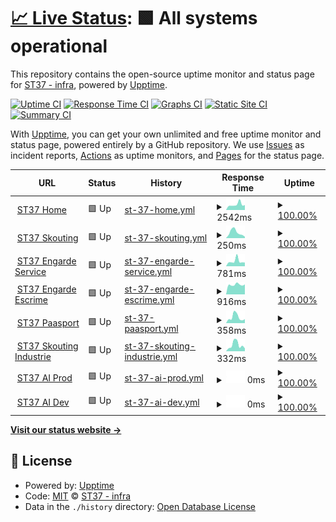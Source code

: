 # [📈 Live Status](https://uptime.st37.fr): <!--live status--> **🟩 All systems operational**

This repository contains the open-source uptime monitor and status page for [ST37 - infra](https://uptime.st37.fr), powered by [Upptime](https://github.com/upptime/upptime).

[![Uptime CI](https://github.com/st37infra/upptime/workflows/Uptime%20CI/badge.svg)](https://github.com/st37infra/upptime/actions?query=workflow%3A%22Uptime+CI%22)
[![Response Time CI](https://github.com/st37infra/upptime/workflows/Response%20Time%20CI/badge.svg)](https://github.com/st37infra/upptime/actions?query=workflow%3A%22Response+Time+CI%22)
[![Graphs CI](https://github.com/st37infra/upptime/workflows/Graphs%20CI/badge.svg)](https://github.com/st37infra/upptime/actions?query=workflow%3A%22Graphs+CI%22)
[![Static Site CI](https://github.com/st37infra/upptime/workflows/Static%20Site%20CI/badge.svg)](https://github.com/st37infra/upptime/actions?query=workflow%3A%22Static+Site+CI%22)
[![Summary CI](https://github.com/st37infra/upptime/workflows/Summary%20CI/badge.svg)](https://github.com/st37infra/upptime/actions?query=workflow%3A%22Summary+CI%22)

With [Upptime](https://upptime.js.org), you can get your own unlimited and free uptime monitor and status page, powered entirely by a GitHub repository. We use [Issues](https://github.com/st37infra/upptime/issues) as incident reports, [Actions](https://github.com/st37infra/upptime/actions) as uptime monitors, and [Pages](https://uptime.st37.fr) for the status page.

<!--start: status pages-->
<!-- This summary is generated by Upptime (https://github.com/upptime/upptime) -->
<!-- Do not edit this manually, your changes will be overwritten -->
<!-- prettier-ignore -->
| URL | Status | History | Response Time | Uptime |
| --- | ------ | ------- | ------------- | ------ |
| <img alt="" src="https://favicons.githubusercontent.com/www.st37.fr" height="13"> [ST37 Home](https://www.st37.fr) | 🟩 Up | [st-37-home.yml](https://github.com/st37infra/upptime/commits/HEAD/history/st-37-home.yml) | <details><summary><img alt="Response time graph" src="./graphs/st-37-home/response-time-week.png" height="20"> 2542ms</summary><br><a href="https://uptime.st37.fr/history/st-37-home"><img alt="Response time 2110" src="https://img.shields.io/endpoint?url=https%3A%2F%2Fraw.githubusercontent.com%2Fst37infra%2Fupptime%2FHEAD%2Fapi%2Fst-37-home%2Fresponse-time.json"></a><br><a href="https://uptime.st37.fr/history/st-37-home"><img alt="24-hour response time 2280" src="https://img.shields.io/endpoint?url=https%3A%2F%2Fraw.githubusercontent.com%2Fst37infra%2Fupptime%2FHEAD%2Fapi%2Fst-37-home%2Fresponse-time-day.json"></a><br><a href="https://uptime.st37.fr/history/st-37-home"><img alt="7-day response time 2542" src="https://img.shields.io/endpoint?url=https%3A%2F%2Fraw.githubusercontent.com%2Fst37infra%2Fupptime%2FHEAD%2Fapi%2Fst-37-home%2Fresponse-time-week.json"></a><br><a href="https://uptime.st37.fr/history/st-37-home"><img alt="30-day response time 2261" src="https://img.shields.io/endpoint?url=https%3A%2F%2Fraw.githubusercontent.com%2Fst37infra%2Fupptime%2FHEAD%2Fapi%2Fst-37-home%2Fresponse-time-month.json"></a><br><a href="https://uptime.st37.fr/history/st-37-home"><img alt="1-year response time 2110" src="https://img.shields.io/endpoint?url=https%3A%2F%2Fraw.githubusercontent.com%2Fst37infra%2Fupptime%2FHEAD%2Fapi%2Fst-37-home%2Fresponse-time-year.json"></a></details> | <details><summary><a href="https://uptime.st37.fr/history/st-37-home">100.00%</a></summary><a href="https://uptime.st37.fr/history/st-37-home"><img alt="All-time uptime 99.92%" src="https://img.shields.io/endpoint?url=https%3A%2F%2Fraw.githubusercontent.com%2Fst37infra%2Fupptime%2FHEAD%2Fapi%2Fst-37-home%2Fuptime.json"></a><br><a href="https://uptime.st37.fr/history/st-37-home"><img alt="24-hour uptime 100.00%" src="https://img.shields.io/endpoint?url=https%3A%2F%2Fraw.githubusercontent.com%2Fst37infra%2Fupptime%2FHEAD%2Fapi%2Fst-37-home%2Fuptime-day.json"></a><br><a href="https://uptime.st37.fr/history/st-37-home"><img alt="7-day uptime 100.00%" src="https://img.shields.io/endpoint?url=https%3A%2F%2Fraw.githubusercontent.com%2Fst37infra%2Fupptime%2FHEAD%2Fapi%2Fst-37-home%2Fuptime-week.json"></a><br><a href="https://uptime.st37.fr/history/st-37-home"><img alt="30-day uptime 99.96%" src="https://img.shields.io/endpoint?url=https%3A%2F%2Fraw.githubusercontent.com%2Fst37infra%2Fupptime%2FHEAD%2Fapi%2Fst-37-home%2Fuptime-month.json"></a><br><a href="https://uptime.st37.fr/history/st-37-home"><img alt="1-year uptime 99.92%" src="https://img.shields.io/endpoint?url=https%3A%2F%2Fraw.githubusercontent.com%2Fst37infra%2Fupptime%2FHEAD%2Fapi%2Fst-37-home%2Fuptime-year.json"></a></details>
| <img alt="" src="https://favicons.githubusercontent.com/skouting.st37.fr" height="13"> [ST37 Skouting](https://skouting.st37.fr) | 🟩 Up | [st-37-skouting.yml](https://github.com/st37infra/upptime/commits/HEAD/history/st-37-skouting.yml) | <details><summary><img alt="Response time graph" src="./graphs/st-37-skouting/response-time-week.png" height="20"> 250ms</summary><br><a href="https://uptime.st37.fr/history/st-37-skouting"><img alt="Response time 173" src="https://img.shields.io/endpoint?url=https%3A%2F%2Fraw.githubusercontent.com%2Fst37infra%2Fupptime%2FHEAD%2Fapi%2Fst-37-skouting%2Fresponse-time.json"></a><br><a href="https://uptime.st37.fr/history/st-37-skouting"><img alt="24-hour response time 63" src="https://img.shields.io/endpoint?url=https%3A%2F%2Fraw.githubusercontent.com%2Fst37infra%2Fupptime%2FHEAD%2Fapi%2Fst-37-skouting%2Fresponse-time-day.json"></a><br><a href="https://uptime.st37.fr/history/st-37-skouting"><img alt="7-day response time 250" src="https://img.shields.io/endpoint?url=https%3A%2F%2Fraw.githubusercontent.com%2Fst37infra%2Fupptime%2FHEAD%2Fapi%2Fst-37-skouting%2Fresponse-time-week.json"></a><br><a href="https://uptime.st37.fr/history/st-37-skouting"><img alt="30-day response time 196" src="https://img.shields.io/endpoint?url=https%3A%2F%2Fraw.githubusercontent.com%2Fst37infra%2Fupptime%2FHEAD%2Fapi%2Fst-37-skouting%2Fresponse-time-month.json"></a><br><a href="https://uptime.st37.fr/history/st-37-skouting"><img alt="1-year response time 173" src="https://img.shields.io/endpoint?url=https%3A%2F%2Fraw.githubusercontent.com%2Fst37infra%2Fupptime%2FHEAD%2Fapi%2Fst-37-skouting%2Fresponse-time-year.json"></a></details> | <details><summary><a href="https://uptime.st37.fr/history/st-37-skouting">100.00%</a></summary><a href="https://uptime.st37.fr/history/st-37-skouting"><img alt="All-time uptime 100.00%" src="https://img.shields.io/endpoint?url=https%3A%2F%2Fraw.githubusercontent.com%2Fst37infra%2Fupptime%2FHEAD%2Fapi%2Fst-37-skouting%2Fuptime.json"></a><br><a href="https://uptime.st37.fr/history/st-37-skouting"><img alt="24-hour uptime 100.00%" src="https://img.shields.io/endpoint?url=https%3A%2F%2Fraw.githubusercontent.com%2Fst37infra%2Fupptime%2FHEAD%2Fapi%2Fst-37-skouting%2Fuptime-day.json"></a><br><a href="https://uptime.st37.fr/history/st-37-skouting"><img alt="7-day uptime 100.00%" src="https://img.shields.io/endpoint?url=https%3A%2F%2Fraw.githubusercontent.com%2Fst37infra%2Fupptime%2FHEAD%2Fapi%2Fst-37-skouting%2Fuptime-week.json"></a><br><a href="https://uptime.st37.fr/history/st-37-skouting"><img alt="30-day uptime 100.00%" src="https://img.shields.io/endpoint?url=https%3A%2F%2Fraw.githubusercontent.com%2Fst37infra%2Fupptime%2FHEAD%2Fapi%2Fst-37-skouting%2Fuptime-month.json"></a><br><a href="https://uptime.st37.fr/history/st-37-skouting"><img alt="1-year uptime 100.00%" src="https://img.shields.io/endpoint?url=https%3A%2F%2Fraw.githubusercontent.com%2Fst37infra%2Fupptime%2FHEAD%2Fapi%2Fst-37-skouting%2Fuptime-year.json"></a></details>
| <img alt="" src="https://favicons.githubusercontent.com/engarde-service.com" height="13"> [ST37 Engarde Service](https://engarde-service.com) | 🟩 Up | [st-37-engarde-service.yml](https://github.com/st37infra/upptime/commits/HEAD/history/st-37-engarde-service.yml) | <details><summary><img alt="Response time graph" src="./graphs/st-37-engarde-service/response-time-week.png" height="20"> 781ms</summary><br><a href="https://uptime.st37.fr/history/st-37-engarde-service"><img alt="Response time 736" src="https://img.shields.io/endpoint?url=https%3A%2F%2Fraw.githubusercontent.com%2Fst37infra%2Fupptime%2FHEAD%2Fapi%2Fst-37-engarde-service%2Fresponse-time.json"></a><br><a href="https://uptime.st37.fr/history/st-37-engarde-service"><img alt="24-hour response time 570" src="https://img.shields.io/endpoint?url=https%3A%2F%2Fraw.githubusercontent.com%2Fst37infra%2Fupptime%2FHEAD%2Fapi%2Fst-37-engarde-service%2Fresponse-time-day.json"></a><br><a href="https://uptime.st37.fr/history/st-37-engarde-service"><img alt="7-day response time 781" src="https://img.shields.io/endpoint?url=https%3A%2F%2Fraw.githubusercontent.com%2Fst37infra%2Fupptime%2FHEAD%2Fapi%2Fst-37-engarde-service%2Fresponse-time-week.json"></a><br><a href="https://uptime.st37.fr/history/st-37-engarde-service"><img alt="30-day response time 710" src="https://img.shields.io/endpoint?url=https%3A%2F%2Fraw.githubusercontent.com%2Fst37infra%2Fupptime%2FHEAD%2Fapi%2Fst-37-engarde-service%2Fresponse-time-month.json"></a><br><a href="https://uptime.st37.fr/history/st-37-engarde-service"><img alt="1-year response time 736" src="https://img.shields.io/endpoint?url=https%3A%2F%2Fraw.githubusercontent.com%2Fst37infra%2Fupptime%2FHEAD%2Fapi%2Fst-37-engarde-service%2Fresponse-time-year.json"></a></details> | <details><summary><a href="https://uptime.st37.fr/history/st-37-engarde-service">100.00%</a></summary><a href="https://uptime.st37.fr/history/st-37-engarde-service"><img alt="All-time uptime 99.99%" src="https://img.shields.io/endpoint?url=https%3A%2F%2Fraw.githubusercontent.com%2Fst37infra%2Fupptime%2FHEAD%2Fapi%2Fst-37-engarde-service%2Fuptime.json"></a><br><a href="https://uptime.st37.fr/history/st-37-engarde-service"><img alt="24-hour uptime 100.00%" src="https://img.shields.io/endpoint?url=https%3A%2F%2Fraw.githubusercontent.com%2Fst37infra%2Fupptime%2FHEAD%2Fapi%2Fst-37-engarde-service%2Fuptime-day.json"></a><br><a href="https://uptime.st37.fr/history/st-37-engarde-service"><img alt="7-day uptime 100.00%" src="https://img.shields.io/endpoint?url=https%3A%2F%2Fraw.githubusercontent.com%2Fst37infra%2Fupptime%2FHEAD%2Fapi%2Fst-37-engarde-service%2Fuptime-week.json"></a><br><a href="https://uptime.st37.fr/history/st-37-engarde-service"><img alt="30-day uptime 100.00%" src="https://img.shields.io/endpoint?url=https%3A%2F%2Fraw.githubusercontent.com%2Fst37infra%2Fupptime%2FHEAD%2Fapi%2Fst-37-engarde-service%2Fuptime-month.json"></a><br><a href="https://uptime.st37.fr/history/st-37-engarde-service"><img alt="1-year uptime 99.99%" src="https://img.shields.io/endpoint?url=https%3A%2F%2Fraw.githubusercontent.com%2Fst37infra%2Fupptime%2FHEAD%2Fapi%2Fst-37-engarde-service%2Fuptime-year.json"></a></details>
| <img alt="" src="https://favicons.githubusercontent.com/www.engarde-escrime.com" height="13"> [ST37 Engarde Escrime](https://www.engarde-escrime.com) | 🟩 Up | [st-37-engarde-escrime.yml](https://github.com/st37infra/upptime/commits/HEAD/history/st-37-engarde-escrime.yml) | <details><summary><img alt="Response time graph" src="./graphs/st-37-engarde-escrime/response-time-week.png" height="20"> 916ms</summary><br><a href="https://uptime.st37.fr/history/st-37-engarde-escrime"><img alt="Response time 967" src="https://img.shields.io/endpoint?url=https%3A%2F%2Fraw.githubusercontent.com%2Fst37infra%2Fupptime%2FHEAD%2Fapi%2Fst-37-engarde-escrime%2Fresponse-time.json"></a><br><a href="https://uptime.st37.fr/history/st-37-engarde-escrime"><img alt="24-hour response time 942" src="https://img.shields.io/endpoint?url=https%3A%2F%2Fraw.githubusercontent.com%2Fst37infra%2Fupptime%2FHEAD%2Fapi%2Fst-37-engarde-escrime%2Fresponse-time-day.json"></a><br><a href="https://uptime.st37.fr/history/st-37-engarde-escrime"><img alt="7-day response time 916" src="https://img.shields.io/endpoint?url=https%3A%2F%2Fraw.githubusercontent.com%2Fst37infra%2Fupptime%2FHEAD%2Fapi%2Fst-37-engarde-escrime%2Fresponse-time-week.json"></a><br><a href="https://uptime.st37.fr/history/st-37-engarde-escrime"><img alt="30-day response time 928" src="https://img.shields.io/endpoint?url=https%3A%2F%2Fraw.githubusercontent.com%2Fst37infra%2Fupptime%2FHEAD%2Fapi%2Fst-37-engarde-escrime%2Fresponse-time-month.json"></a><br><a href="https://uptime.st37.fr/history/st-37-engarde-escrime"><img alt="1-year response time 967" src="https://img.shields.io/endpoint?url=https%3A%2F%2Fraw.githubusercontent.com%2Fst37infra%2Fupptime%2FHEAD%2Fapi%2Fst-37-engarde-escrime%2Fresponse-time-year.json"></a></details> | <details><summary><a href="https://uptime.st37.fr/history/st-37-engarde-escrime">100.00%</a></summary><a href="https://uptime.st37.fr/history/st-37-engarde-escrime"><img alt="All-time uptime 99.81%" src="https://img.shields.io/endpoint?url=https%3A%2F%2Fraw.githubusercontent.com%2Fst37infra%2Fupptime%2FHEAD%2Fapi%2Fst-37-engarde-escrime%2Fuptime.json"></a><br><a href="https://uptime.st37.fr/history/st-37-engarde-escrime"><img alt="24-hour uptime 100.00%" src="https://img.shields.io/endpoint?url=https%3A%2F%2Fraw.githubusercontent.com%2Fst37infra%2Fupptime%2FHEAD%2Fapi%2Fst-37-engarde-escrime%2Fuptime-day.json"></a><br><a href="https://uptime.st37.fr/history/st-37-engarde-escrime"><img alt="7-day uptime 100.00%" src="https://img.shields.io/endpoint?url=https%3A%2F%2Fraw.githubusercontent.com%2Fst37infra%2Fupptime%2FHEAD%2Fapi%2Fst-37-engarde-escrime%2Fuptime-week.json"></a><br><a href="https://uptime.st37.fr/history/st-37-engarde-escrime"><img alt="30-day uptime 100.00%" src="https://img.shields.io/endpoint?url=https%3A%2F%2Fraw.githubusercontent.com%2Fst37infra%2Fupptime%2FHEAD%2Fapi%2Fst-37-engarde-escrime%2Fuptime-month.json"></a><br><a href="https://uptime.st37.fr/history/st-37-engarde-escrime"><img alt="1-year uptime 99.81%" src="https://img.shields.io/endpoint?url=https%3A%2F%2Fraw.githubusercontent.com%2Fst37infra%2Fupptime%2FHEAD%2Fapi%2Fst-37-engarde-escrime%2Fuptime-year.json"></a></details>
| <img alt="" src="https://favicons.githubusercontent.com/www.paasport.st37.fr" height="13"> [ST37 Paasport](https://www.paasport.st37.fr) | 🟩 Up | [st-37-paasport.yml](https://github.com/st37infra/upptime/commits/HEAD/history/st-37-paasport.yml) | <details><summary><img alt="Response time graph" src="./graphs/st-37-paasport/response-time-week.png" height="20"> 358ms</summary><br><a href="https://uptime.st37.fr/history/st-37-paasport"><img alt="Response time 519" src="https://img.shields.io/endpoint?url=https%3A%2F%2Fraw.githubusercontent.com%2Fst37infra%2Fupptime%2FHEAD%2Fapi%2Fst-37-paasport%2Fresponse-time.json"></a><br><a href="https://uptime.st37.fr/history/st-37-paasport"><img alt="24-hour response time 243" src="https://img.shields.io/endpoint?url=https%3A%2F%2Fraw.githubusercontent.com%2Fst37infra%2Fupptime%2FHEAD%2Fapi%2Fst-37-paasport%2Fresponse-time-day.json"></a><br><a href="https://uptime.st37.fr/history/st-37-paasport"><img alt="7-day response time 358" src="https://img.shields.io/endpoint?url=https%3A%2F%2Fraw.githubusercontent.com%2Fst37infra%2Fupptime%2FHEAD%2Fapi%2Fst-37-paasport%2Fresponse-time-week.json"></a><br><a href="https://uptime.st37.fr/history/st-37-paasport"><img alt="30-day response time 352" src="https://img.shields.io/endpoint?url=https%3A%2F%2Fraw.githubusercontent.com%2Fst37infra%2Fupptime%2FHEAD%2Fapi%2Fst-37-paasport%2Fresponse-time-month.json"></a><br><a href="https://uptime.st37.fr/history/st-37-paasport"><img alt="1-year response time 519" src="https://img.shields.io/endpoint?url=https%3A%2F%2Fraw.githubusercontent.com%2Fst37infra%2Fupptime%2FHEAD%2Fapi%2Fst-37-paasport%2Fresponse-time-year.json"></a></details> | <details><summary><a href="https://uptime.st37.fr/history/st-37-paasport">100.00%</a></summary><a href="https://uptime.st37.fr/history/st-37-paasport"><img alt="All-time uptime 100.00%" src="https://img.shields.io/endpoint?url=https%3A%2F%2Fraw.githubusercontent.com%2Fst37infra%2Fupptime%2FHEAD%2Fapi%2Fst-37-paasport%2Fuptime.json"></a><br><a href="https://uptime.st37.fr/history/st-37-paasport"><img alt="24-hour uptime 100.00%" src="https://img.shields.io/endpoint?url=https%3A%2F%2Fraw.githubusercontent.com%2Fst37infra%2Fupptime%2FHEAD%2Fapi%2Fst-37-paasport%2Fuptime-day.json"></a><br><a href="https://uptime.st37.fr/history/st-37-paasport"><img alt="7-day uptime 100.00%" src="https://img.shields.io/endpoint?url=https%3A%2F%2Fraw.githubusercontent.com%2Fst37infra%2Fupptime%2FHEAD%2Fapi%2Fst-37-paasport%2Fuptime-week.json"></a><br><a href="https://uptime.st37.fr/history/st-37-paasport"><img alt="30-day uptime 100.00%" src="https://img.shields.io/endpoint?url=https%3A%2F%2Fraw.githubusercontent.com%2Fst37infra%2Fupptime%2FHEAD%2Fapi%2Fst-37-paasport%2Fuptime-month.json"></a><br><a href="https://uptime.st37.fr/history/st-37-paasport"><img alt="1-year uptime 100.00%" src="https://img.shields.io/endpoint?url=https%3A%2F%2Fraw.githubusercontent.com%2Fst37infra%2Fupptime%2FHEAD%2Fapi%2Fst-37-paasport%2Fuptime-year.json"></a></details>
| <img alt="" src="https://favicons.githubusercontent.com/www.industrie.st37.fr" height="13"> [ST37 Skouting Industrie](https://www.industrie.st37.fr) | 🟩 Up | [st-37-skouting-industrie.yml](https://github.com/st37infra/upptime/commits/HEAD/history/st-37-skouting-industrie.yml) | <details><summary><img alt="Response time graph" src="./graphs/st-37-skouting-industrie/response-time-week.png" height="20"> 332ms</summary><br><a href="https://uptime.st37.fr/history/st-37-skouting-industrie"><img alt="Response time 477" src="https://img.shields.io/endpoint?url=https%3A%2F%2Fraw.githubusercontent.com%2Fst37infra%2Fupptime%2FHEAD%2Fapi%2Fst-37-skouting-industrie%2Fresponse-time.json"></a><br><a href="https://uptime.st37.fr/history/st-37-skouting-industrie"><img alt="24-hour response time 150" src="https://img.shields.io/endpoint?url=https%3A%2F%2Fraw.githubusercontent.com%2Fst37infra%2Fupptime%2FHEAD%2Fapi%2Fst-37-skouting-industrie%2Fresponse-time-day.json"></a><br><a href="https://uptime.st37.fr/history/st-37-skouting-industrie"><img alt="7-day response time 332" src="https://img.shields.io/endpoint?url=https%3A%2F%2Fraw.githubusercontent.com%2Fst37infra%2Fupptime%2FHEAD%2Fapi%2Fst-37-skouting-industrie%2Fresponse-time-week.json"></a><br><a href="https://uptime.st37.fr/history/st-37-skouting-industrie"><img alt="30-day response time 302" src="https://img.shields.io/endpoint?url=https%3A%2F%2Fraw.githubusercontent.com%2Fst37infra%2Fupptime%2FHEAD%2Fapi%2Fst-37-skouting-industrie%2Fresponse-time-month.json"></a><br><a href="https://uptime.st37.fr/history/st-37-skouting-industrie"><img alt="1-year response time 477" src="https://img.shields.io/endpoint?url=https%3A%2F%2Fraw.githubusercontent.com%2Fst37infra%2Fupptime%2FHEAD%2Fapi%2Fst-37-skouting-industrie%2Fresponse-time-year.json"></a></details> | <details><summary><a href="https://uptime.st37.fr/history/st-37-skouting-industrie">100.00%</a></summary><a href="https://uptime.st37.fr/history/st-37-skouting-industrie"><img alt="All-time uptime 100.00%" src="https://img.shields.io/endpoint?url=https%3A%2F%2Fraw.githubusercontent.com%2Fst37infra%2Fupptime%2FHEAD%2Fapi%2Fst-37-skouting-industrie%2Fuptime.json"></a><br><a href="https://uptime.st37.fr/history/st-37-skouting-industrie"><img alt="24-hour uptime 100.00%" src="https://img.shields.io/endpoint?url=https%3A%2F%2Fraw.githubusercontent.com%2Fst37infra%2Fupptime%2FHEAD%2Fapi%2Fst-37-skouting-industrie%2Fuptime-day.json"></a><br><a href="https://uptime.st37.fr/history/st-37-skouting-industrie"><img alt="7-day uptime 100.00%" src="https://img.shields.io/endpoint?url=https%3A%2F%2Fraw.githubusercontent.com%2Fst37infra%2Fupptime%2FHEAD%2Fapi%2Fst-37-skouting-industrie%2Fuptime-week.json"></a><br><a href="https://uptime.st37.fr/history/st-37-skouting-industrie"><img alt="30-day uptime 100.00%" src="https://img.shields.io/endpoint?url=https%3A%2F%2Fraw.githubusercontent.com%2Fst37infra%2Fupptime%2FHEAD%2Fapi%2Fst-37-skouting-industrie%2Fuptime-month.json"></a><br><a href="https://uptime.st37.fr/history/st-37-skouting-industrie"><img alt="1-year uptime 100.00%" src="https://img.shields.io/endpoint?url=https%3A%2F%2Fraw.githubusercontent.com%2Fst37infra%2Fupptime%2FHEAD%2Fapi%2Fst-37-skouting-industrie%2Fuptime-year.json"></a></details>
| <img alt="" src="https://favicons.githubusercontent.com/null" height="13"> [ST37 AI Prod](52.211.208.47) | 🟩 Up | [st-37-ai-prod.yml](https://github.com/st37infra/upptime/commits/HEAD/history/st-37-ai-prod.yml) | <details><summary><img alt="Response time graph" src="./graphs/st-37-ai-prod/response-time-week.png" height="20"> 0ms</summary><br><a href="https://uptime.st37.fr/history/st-37-ai-prod"><img alt="Response time 72" src="https://img.shields.io/endpoint?url=https%3A%2F%2Fraw.githubusercontent.com%2Fst37infra%2Fupptime%2FHEAD%2Fapi%2Fst-37-ai-prod%2Fresponse-time.json"></a><br><a href="https://uptime.st37.fr/history/st-37-ai-prod"><img alt="24-hour response time 0" src="https://img.shields.io/endpoint?url=https%3A%2F%2Fraw.githubusercontent.com%2Fst37infra%2Fupptime%2FHEAD%2Fapi%2Fst-37-ai-prod%2Fresponse-time-day.json"></a><br><a href="https://uptime.st37.fr/history/st-37-ai-prod"><img alt="7-day response time 0" src="https://img.shields.io/endpoint?url=https%3A%2F%2Fraw.githubusercontent.com%2Fst37infra%2Fupptime%2FHEAD%2Fapi%2Fst-37-ai-prod%2Fresponse-time-week.json"></a><br><a href="https://uptime.st37.fr/history/st-37-ai-prod"><img alt="30-day response time 0" src="https://img.shields.io/endpoint?url=https%3A%2F%2Fraw.githubusercontent.com%2Fst37infra%2Fupptime%2FHEAD%2Fapi%2Fst-37-ai-prod%2Fresponse-time-month.json"></a><br><a href="https://uptime.st37.fr/history/st-37-ai-prod"><img alt="1-year response time 72" src="https://img.shields.io/endpoint?url=https%3A%2F%2Fraw.githubusercontent.com%2Fst37infra%2Fupptime%2FHEAD%2Fapi%2Fst-37-ai-prod%2Fresponse-time-year.json"></a></details> | <details><summary><a href="https://uptime.st37.fr/history/st-37-ai-prod">100.00%</a></summary><a href="https://uptime.st37.fr/history/st-37-ai-prod"><img alt="All-time uptime 100.00%" src="https://img.shields.io/endpoint?url=https%3A%2F%2Fraw.githubusercontent.com%2Fst37infra%2Fupptime%2FHEAD%2Fapi%2Fst-37-ai-prod%2Fuptime.json"></a><br><a href="https://uptime.st37.fr/history/st-37-ai-prod"><img alt="24-hour uptime 100.00%" src="https://img.shields.io/endpoint?url=https%3A%2F%2Fraw.githubusercontent.com%2Fst37infra%2Fupptime%2FHEAD%2Fapi%2Fst-37-ai-prod%2Fuptime-day.json"></a><br><a href="https://uptime.st37.fr/history/st-37-ai-prod"><img alt="7-day uptime 100.00%" src="https://img.shields.io/endpoint?url=https%3A%2F%2Fraw.githubusercontent.com%2Fst37infra%2Fupptime%2FHEAD%2Fapi%2Fst-37-ai-prod%2Fuptime-week.json"></a><br><a href="https://uptime.st37.fr/history/st-37-ai-prod"><img alt="30-day uptime 100.00%" src="https://img.shields.io/endpoint?url=https%3A%2F%2Fraw.githubusercontent.com%2Fst37infra%2Fupptime%2FHEAD%2Fapi%2Fst-37-ai-prod%2Fuptime-month.json"></a><br><a href="https://uptime.st37.fr/history/st-37-ai-prod"><img alt="1-year uptime 100.00%" src="https://img.shields.io/endpoint?url=https%3A%2F%2Fraw.githubusercontent.com%2Fst37infra%2Fupptime%2FHEAD%2Fapi%2Fst-37-ai-prod%2Fuptime-year.json"></a></details>
| <img alt="" src="https://favicons.githubusercontent.com/null" height="13"> [ST37 AI Dev](dev-aist.st37.fr) | 🟩 Up | [st-37-ai-dev.yml](https://github.com/st37infra/upptime/commits/HEAD/history/st-37-ai-dev.yml) | <details><summary><img alt="Response time graph" src="./graphs/st-37-ai-dev/response-time-week.png" height="20"> 0ms</summary><br><a href="https://uptime.st37.fr/history/st-37-ai-dev"><img alt="Response time 0" src="https://img.shields.io/endpoint?url=https%3A%2F%2Fraw.githubusercontent.com%2Fst37infra%2Fupptime%2FHEAD%2Fapi%2Fst-37-ai-dev%2Fresponse-time.json"></a><br><a href="https://uptime.st37.fr/history/st-37-ai-dev"><img alt="24-hour response time 0" src="https://img.shields.io/endpoint?url=https%3A%2F%2Fraw.githubusercontent.com%2Fst37infra%2Fupptime%2FHEAD%2Fapi%2Fst-37-ai-dev%2Fresponse-time-day.json"></a><br><a href="https://uptime.st37.fr/history/st-37-ai-dev"><img alt="7-day response time 0" src="https://img.shields.io/endpoint?url=https%3A%2F%2Fraw.githubusercontent.com%2Fst37infra%2Fupptime%2FHEAD%2Fapi%2Fst-37-ai-dev%2Fresponse-time-week.json"></a><br><a href="https://uptime.st37.fr/history/st-37-ai-dev"><img alt="30-day response time 0" src="https://img.shields.io/endpoint?url=https%3A%2F%2Fraw.githubusercontent.com%2Fst37infra%2Fupptime%2FHEAD%2Fapi%2Fst-37-ai-dev%2Fresponse-time-month.json"></a><br><a href="https://uptime.st37.fr/history/st-37-ai-dev"><img alt="1-year response time 0" src="https://img.shields.io/endpoint?url=https%3A%2F%2Fraw.githubusercontent.com%2Fst37infra%2Fupptime%2FHEAD%2Fapi%2Fst-37-ai-dev%2Fresponse-time-year.json"></a></details> | <details><summary><a href="https://uptime.st37.fr/history/st-37-ai-dev">100.00%</a></summary><a href="https://uptime.st37.fr/history/st-37-ai-dev"><img alt="All-time uptime 100.00%" src="https://img.shields.io/endpoint?url=https%3A%2F%2Fraw.githubusercontent.com%2Fst37infra%2Fupptime%2FHEAD%2Fapi%2Fst-37-ai-dev%2Fuptime.json"></a><br><a href="https://uptime.st37.fr/history/st-37-ai-dev"><img alt="24-hour uptime 100.00%" src="https://img.shields.io/endpoint?url=https%3A%2F%2Fraw.githubusercontent.com%2Fst37infra%2Fupptime%2FHEAD%2Fapi%2Fst-37-ai-dev%2Fuptime-day.json"></a><br><a href="https://uptime.st37.fr/history/st-37-ai-dev"><img alt="7-day uptime 100.00%" src="https://img.shields.io/endpoint?url=https%3A%2F%2Fraw.githubusercontent.com%2Fst37infra%2Fupptime%2FHEAD%2Fapi%2Fst-37-ai-dev%2Fuptime-week.json"></a><br><a href="https://uptime.st37.fr/history/st-37-ai-dev"><img alt="30-day uptime 100.00%" src="https://img.shields.io/endpoint?url=https%3A%2F%2Fraw.githubusercontent.com%2Fst37infra%2Fupptime%2FHEAD%2Fapi%2Fst-37-ai-dev%2Fuptime-month.json"></a><br><a href="https://uptime.st37.fr/history/st-37-ai-dev"><img alt="1-year uptime 100.00%" src="https://img.shields.io/endpoint?url=https%3A%2F%2Fraw.githubusercontent.com%2Fst37infra%2Fupptime%2FHEAD%2Fapi%2Fst-37-ai-dev%2Fuptime-year.json"></a></details>

<!--end: status pages-->

[**Visit our status website →**](https://uptime.st37.fr)

## 📄 License

- Powered by: [Upptime](https://github.com/upptime/upptime)
- Code: [MIT](./LICENSE) © [ST37 - infra](https://uptime.st37.fr)
- Data in the `./history` directory: [Open Database License](https://opendatacommons.org/licenses/odbl/1-0/)
